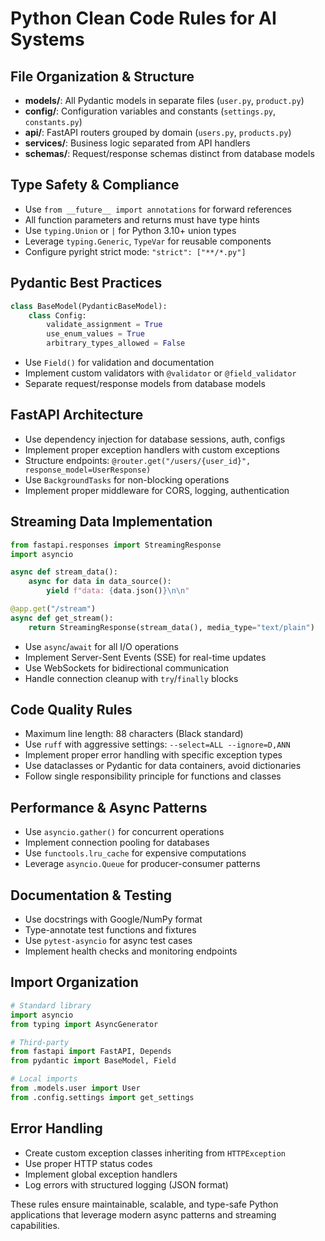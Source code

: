 # Python Clean Code Rules for AI Systems

## File Organization & Structure
- **models/**: All Pydantic models in separate files (`user.py`, `product.py`)
- **config/**: Configuration variables and constants (`settings.py`, `constants.py`)
- **api/**: FastAPI routers grouped by domain (`users.py`, `products.py`)
- **services/**: Business logic separated from API handlers
- **schemas/**: Request/response schemas distinct from database models

## Type Safety & Compliance
- Use `from __future__ import annotations` for forward references
- All function parameters and returns must have type hints
- Use `typing.Union` or `|` for Python 3.10+ union types
- Leverage `typing.Generic`, `TypeVar` for reusable components
- Configure pyright strict mode: `"strict": ["**/*.py"]`

## Pydantic Best Practices
```python
class BaseModel(PydanticBaseModel):
    class Config:
        validate_assignment = True
        use_enum_values = True
        arbitrary_types_allowed = False
```
- Use `Field()` for validation and documentation
- Implement custom validators with `@validator` or `@field_validator`
- Separate request/response models from database models

## FastAPI Architecture
- Use dependency injection for database sessions, auth, configs
- Implement proper exception handlers with custom exceptions
- Structure endpoints: `@router.get("/users/{user_id}", response_model=UserResponse)`
- Use `BackgroundTasks` for non-blocking operations
- Implement proper middleware for CORS, logging, authentication

## Streaming Data Implementation
```python
from fastapi.responses import StreamingResponse
import asyncio

async def stream_data():
    async for data in data_source():
        yield f"data: {data.json()}\n\n"

@app.get("/stream")
async def get_stream():
    return StreamingResponse(stream_data(), media_type="text/plain")
```
- Use `async`/`await` for all I/O operations
- Implement Server-Sent Events (SSE) for real-time updates
- Use WebSockets for bidirectional communication
- Handle connection cleanup with `try`/`finally` blocks

## Code Quality Rules
- Maximum line length: 88 characters (Black standard)
- Use `ruff` with aggressive settings: `--select=ALL --ignore=D,ANN`
- Implement proper error handling with specific exception types
- Use dataclasses or Pydantic for data containers, avoid dictionaries
- Follow single responsibility principle for functions and classes

## Performance & Async Patterns
- Use `asyncio.gather()` for concurrent operations
- Implement connection pooling for databases
- Use `functools.lru_cache` for expensive computations
- Leverage `asyncio.Queue` for producer-consumer patterns

## Documentation & Testing
- Use docstrings with Google/NumPy format
- Type-annotate test functions and fixtures
- Use `pytest-asyncio` for async test cases
- Implement health checks and monitoring endpoints

## Import Organization
```python
# Standard library
import asyncio
from typing import AsyncGenerator

# Third-party
from fastapi import FastAPI, Depends
from pydantic import BaseModel, Field

# Local imports
from .models.user import User
from .config.settings import get_settings
```

## Error Handling
- Create custom exception classes inheriting from `HTTPException`
- Use proper HTTP status codes
- Implement global exception handlers
- Log errors with structured logging (JSON format)

These rules ensure maintainable, scalable, and type-safe Python applications that leverage modern async patterns and streaming capabilities.